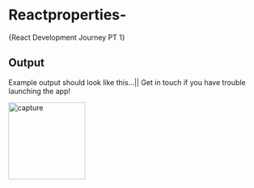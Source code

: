 # Reactproperties-
{React Development Journey PT 1}


## Output 

Example output should look like this...|| Get in touch if you have trouble launching the app!

<img width="152" alt="capture" src="https://user-images.githubusercontent.com/91548582/143275663-1f86b94a-f115-47eb-bb3e-2ca75d45d626.PNG">
